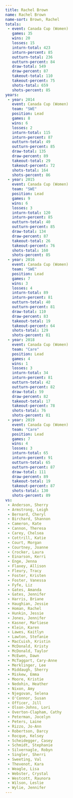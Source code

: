 ```yaml
---
title: Rachel Brown
name: Rachel Brown
name-sort: Brown, Rachel
totals:
 - event: Canada Cup (Women)
   games: 35
   wins: 20
   losses: 15
   inturn-total: 423
   inturn-percent: 85
   outturn-total: 236
   outturn-percent: 84
   draw-total: 549
   draw-percent: 87
   takeout-total: 110
   takeout-percent: 75
   shots-total: 659
   shots-percent: 85
years:
 - year: 2014
   event: Canada Cup (Women)
   team: "SWE"
   position: Lead
   games: 8
   wins: 6
   losses: 2
   inturn-total: 115
   inturn-percent: 87
   outturn-total: 49
   outturn-percent: 85
   draw-total: 135
   draw-percent: 89
   takeout-total: 29
   takeout-percent: 72
   shots-total: 164
   shots-percent: 86
 - year: 2015
   event: Canada Cup (Women)
   team: "SWE"
   position: Lead
   games: 9
   wins: 6
   losses: 3
   inturn-total: 120
   inturn-percent: 85
   outturn-total: 40
   outturn-percent: 85
   draw-total: 134
   draw-percent: 87
   takeout-total: 26
   takeout-percent: 76
   shots-total: 160
   shots-percent: 85
 - year: 2016
   event: Canada Cup (Women)
   team: "SWE"
   position: Lead
   games: 7
   wins: 3
   losses: 4
   inturn-total: 89
   inturn-percent: 81
   outturn-total: 40
   outturn-percent: 81
   draw-total: 110
   draw-percent: 83
   takeout-total: 19
   takeout-percent: 64
   shots-total: 129
   shots-percent: 81
 - year: 2018
   event: Canada Cup (Women)
   team: "Care"
   position: Lead
   games: 4
   wins: 1
   losses: 3
   inturn-total: 34
   inturn-percent: 81
   outturn-total: 42
   outturn-percent: 82
   draw-total: 59
   draw-percent: 82
   takeout-total: 17
   takeout-percent: 78
   shots-total: 76
   shots-percent: 81
 - year: 2019
   event: Canada Cup (Women)
   team: "Care"
   position: Lead
   games: 7
   wins: 4
   losses: 3
   inturn-total: 65
   inturn-percent: 91
   outturn-total: 65
   outturn-percent: 87
   draw-total: 111
   draw-percent: 89
   takeout-total: 19
   takeout-percent: 87
   shots-total: 130
   shots-percent: 89
vs:
 - Anderson, Sherry
 - Armstrong, Leigh
 - Bernard, Cheryl
 - Birchard, Shannon
 - Cameron, Kate
 - Cannon, Theresa
 - Carey, Chelsea
 - Cottrill, Katie
 - Court, Morgan
 - Courtney, Joanne
 - Crocker, Laura
 - Einarson, Kerri
 - Enge, Jenna
 - Flaxey, Allison
 - Fleury, Tracy
 - Foster, Kristen
 - Foster, Vanessa
 - Fyfe, Liz
 - Gates, Amanda
 - Gates, Jennifer
 - Harris, Briane
 - Haughian, Jessie
 - Homan, Rachel
 - Hunkin, Jessie
 - Jones, Jennifer
 - Kasner, Marliese
 - Klein, Karen
 - Lawes, Kaitlyn
 - Lawton, Stefanie
 - MacCuish, Kristin
 - McDonald, Kristy
 - McDonald, Taylor
 - McEwen, Dawn
 - McTaggart, Cary-Anne
 - Merklinger, Lee
 - Middaugh, Sherry
 - Miskew, Emma
 - Moore, Kristie
 - Nedohin, Heather
 - Nixon, Amy
 - Njegovan, Selena
 - O'Connor, Susan
 - Officer, Jill
 - Olson-Johns, Lori
 - Overton-Clapham, Cathy
 - Peterman, Jocelyn
 - Peters, Laine
 - Rizzo, Jo-Ann
 - Robertson, Darcy
 - Rocque, Kelsey
 - Scheidegger, Casey
 - Schmidt, Stephanie
 - Silvernagle, Robyn
 - Singler, Sherri
 - Sweeting, Val
 - Thevenot, Kara
 - Weagle, Lisa
 - Webster, Crystal
 - Westcott, Raunora
 - Wilson, Leslie
 - Wylie, Jennifer
---
```


